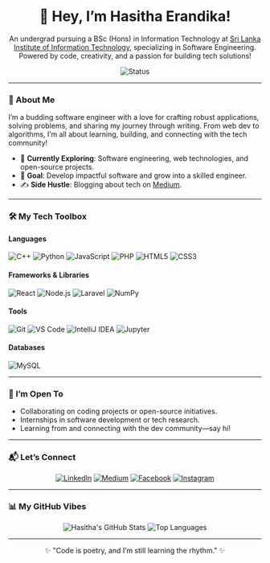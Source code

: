 <div align="center">
  <h1>👋 Hey, I’m Hasitha Erandika!</h1>
  <p>An undergrad pursuing a BSc (Hons) in Information Technology at <a href="https://www.sliit.lk/">Sri Lanka Institute of Information Technology</a>, specializing in Software Engineering. Powered by code, creativity, and a passion for building tech solutions!</p>
  <img src="https://img.shields.io/badge/Status-Exploring%20Tech%20&%20Writing-brightgreen?style=flat-square" alt="Status" />
</div>

---

### 🚀 About Me
I’m a budding software engineer with a love for crafting robust applications, solving problems, and sharing my journey through writing. From web dev to algorithms, I’m all about learning, building, and connecting with the tech community!

- 🌱 **Currently Exploring**: Software engineering, web technologies, and open-source projects.  
- 🎯 **Goal**: Develop impactful software and grow into a skilled engineer.  
- ✍️ **Side Hustle**: Blogging about tech on [Medium](https://medium.com/@wickramasinghe.erandika).  

---

### 🛠️ My Tech Toolbox

#### Languages  
<p>
  <img src="https://img.shields.io/badge/C++-00599C?style=for-the-badge&logo=c%2B%2B&logoColor=white" alt="C++" />
  <img src="https://img.shields.io/badge/Python-3776AB?style=for-the-badge&logo=python&logoColor=white" alt="Python" />
  <img src="https://img.shields.io/badge/JavaScript-F7DF1E?style=for-the-badge&logo=javascript&logoColor=black" alt="JavaScript" />
  <img src="https://img.shields.io/badge/PHP-777BB4?style=for-the-badge&logo=php&logoColor=white" alt="PHP" />
  <img src="https://img.shields.io/badge/HTML5-E34F26?style=for-the-badge&logo=html5&logoColor=white" alt="HTML5" />
  <img src="https://img.shields.io/badge/CSS3-1572B6?style=for-the-badge&logo=css3&logoColor=white" alt="CSS3" />
</p>

#### Frameworks & Libraries  
<p>
  <img src="https://img.shields.io/badge/React-61DAFB?style=for-the-badge&logo=react&logoColor=black" alt="React" />
  <img src="https://img.shields.io/badge/Node.js-339933?style=for-the-badge&logo=nodedotjs&logoColor=white" alt="Node.js" />
  <img src="https://img.shields.io/badge/Laravel-FF2D20?style=for-the-badge&logo=laravel&logoColor=white" alt="Laravel" />
  <img src="https://img.shields.io/badge/NumPy-013243?style=for-the-badge&logo=numpy&logoColor=white" alt="NumPy" />
</p>

#### Tools  
<p>
  <img src="https://img.shields.io/badge/Git-F05032?style=for-the-badge&logo=git&logoColor=white" alt="Git" />
<!--   <img src="https://img.shields.io/badge/Linux-FCC624?style=for-the-badge&logo=linux&logoColor=black" alt="Linux" /> -->
  <img src="https://img.shields.io/badge/VS%20Code-007ACC?style=for-the-badge&logo=visual-studio-code&logoColor=white" alt="VS Code" />
  <img src="https://img.shields.io/badge/IntelliJ%20IDEA-000000?style=for-the-badge&logo=intellij-idea&logoColor=white" alt="IntelliJ IDEA" />
  <img src="https://img.shields.io/badge/Jupyter-F37626?style=for-the-badge&logo=jupyter&logoColor=white" alt="Jupyter" />
</p>

#### Databases  
<p>
  <img src="https://img.shields.io/badge/MySQL-4479A1?style=for-the-badge&logo=mysql&logoColor=white" alt="MySQL" />
</p>

---

### 🌟 I’m Open To
- Collaborating on coding projects or open-source initiatives.  
- Internships in software development or tech research.  
- Learning from and connecting with the dev community—say hi!  

---

### 📬 Let’s Connect  
<div align="center">
  <a href="https://www.linkedin.com/in/hasitha-erandika/"><img src="https://img.shields.io/badge/LinkedIn-0A66C2?style=for-the-badge&logo=linkedin&logoColor=white" alt="LinkedIn" /></a>
  <a href="https://medium.com/@wickramasinghe.erandika"><img src="https://img.shields.io/badge/Medium-12100E?style=for-the-badge&logo=medium&logoColor=white" alt="Medium" /></a>
  <a href="https://web.facebook.com/profile.php?id=100068358691864"><img src="https://img.shields.io/badge/Facebook-1877F2?style=for-the-badge&logo=facebook&logoColor=white" alt="Facebook" /></a>
  <a href="https://www.instagram.com/hasitha.erandika2005/"><img src="https://img.shields.io/badge/Instagram-E4405F?style=for-the-badge&logo=instagram&logoColor=white" alt="Instagram" /></a>
</div>

---

### 📊 My GitHub Vibes  
<div align="center">
  <img src="https://github-readme-stats.vercel.app/api?username=HasithaErandika&show_icons=true&theme=dracula&hide_border=true" alt="Hasitha's GitHub Stats" />
  <img src="https://github-readme-stats.vercel.app/api/top-langs/?username=HasithaErandika&layout=compact&theme=dracula&hide_border=true" alt="Top Languages" />
</div>

---

<div align="center">
  <p>✨ "Code is poetry, and I’m still learning the rhythm." ✨</p>
</div>
